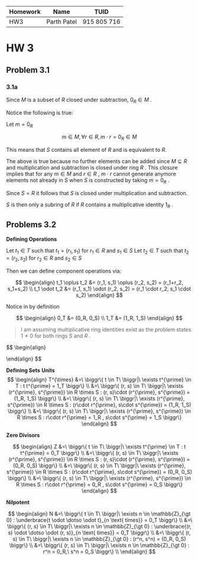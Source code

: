 | Homework | Name        | TUID        |
| -------- | ----------- | ----------- |
| HW3      | Parth Patel | 915 805 716 | 

# HW 3
## Problem 3.1
### 3.1a
Since $M$ is a subset of $R$ closed under subtraction, $0_R \in M$ .

Notice the following is true:

Let $m=0_R$


$$
m \in M, \forall r \in R, m\cdot r = 0_R \in M
$$

This means that $S$ contains all element of $R$ and is equivalent to $R$. 

The above is true because  no further elements can be added since $M \subseteq R$ and multiplication and subtraction is closed under ring $R$ . This closure implies that for any $m\in M$ and $r\in R$ , $m \cdot r$ cannot generate anymore elements not already in $S$ when $S$ is constructed by taking $m=0_R$ .

Since $S=R$ it follows that $S$ is closed under multiplication and subtraction. 

$S$ is then only a subring of $R$ if $R$ contains a multiplicative identity $1_R$ . 

## Problems 3.2 
**Defining Operations**

Let $t_1 \in T$ such that $t_1=(r_1, s_1)$ for $r_1\in R$ and $s_1 \in S$
Let $t_2 \in T$ such that $t_2=(r_2, s_2)$ for $r_2\in R$ and $s_2 \in S$

Then we can define component operations via:

$$
\begin{align}
t_1 \oplus t_2 &= (r_1, s_1) \oplus (r_2, s_2) = (r_1+r_2, s_1+s_2)  \\
t_1 \odot t_2 &= (r_1, s_1) \odot (r_2, s_2) = (r_1 \cdot r_2, s_1 \cdot s_2) 
\end{align}
$$

Notice in by definition

$$
\begin{align}
0_T &= (0_R, 0_S) \\
1_T &= (1_R, 1_S)
\end{align}
$$

> I am assuming multiplicative ring identities exist as the problem states $1 \neq 0$ for both rings $S$ and $R$ .

$$
\begin{align}

\end{align}
$$

**Defining Sets**
**Units**
$$
\begin{align}
T^{\times} &=\ \biggr\{ t \in T\ \biggr|\ \exists t^{\prime} \in T : t t^{\prime} = 1_T  \biggr\} \\
&=\ \biggr\{ (r, s) \in T\ \biggr|\ \exists (r^{\prime}, s^{\prime}) \in R \times S : (r, s)\cdot (r^{\prime}, s^{\prime}) = (1_R, 1_S)  \biggr\} \\
&=\ \biggr\{ (r, s) \in T\ \biggr|\ \exists (r^{\prime}, s^{\prime}) \in R \times S : (r\cdot r^{\prime}, s\cdot s^{\prime}) = (1_R, 1_S)  \biggr\} \\
&=\ \biggr\{ (r, s) \in T\ \biggr|\ \exists (r^{\prime}, s^{\prime}) \in R \times S : r\cdot r^{\prime} = 1_R , s\cdot s^{\prime} = 1_S \biggr\}
\end{align}
$$

**Zero Divisors**

$$
\begin{align}
Z &=\ \biggr\{ t \in T\ \biggr|\ \exists t^{\prime} \in T : t t^{\prime} = 0_T  \biggr\} \\
&=\ \biggr\{ (r, s) \in T\ \biggr|\ \exists (r^{\prime}, s^{\prime}) \in R \times S : (r, s)\cdot (r^{\prime}, s^{\prime}) = (0_R, 0_S)  \biggr\} \\
&=\ \biggr\{ (r, s) \in T\ \biggr|\ \exists (r^{\prime}, s^{\prime}) \in R \times S : (r\cdot r^{\prime}, s\cdot s^{\prime}) = (0_R, 0_S)  \biggr\} \\
&=\ \biggr\{ (r, s) \in T\ \biggr|\ \exists (r^{\prime}, s^{\prime}) \in R \times S : r\cdot r^{\prime} = 0_R , s\cdot s^{\prime} = 0_S \biggr\}
\end{align}
$$

**Nilpotent**

$$
\begin{align}
N &=\ \biggr\{ t \in T\ \biggr|\ \exists n \in \mathbb{Z}_{\gt 0} : \underbrace{t \odot \dotso \odot t}_{n \text{ times}} = 0_T  \biggr\} \\
&=\ \biggr\{ (r, s) \in T\ \biggr|\ \exists n \in \mathbb{Z}_{\gt 0} : \underbrace{(r, s) \odot \dotso \odot (r, s)}_{n \text{ times}} = 0_T  \biggr\} \\
&=\ \biggr\{ (r, s) \in T\ \biggr|\ \exists n \in \mathbb{Z}_{\gt 0} : (r^n, s^n) = (0_R, 0_S)  \biggr\} \\
&=\ \biggr\{ (r, s) \in T\ \biggr|\ \exists n \in \mathbb{Z}_{\gt 0} : r^n = 0_R,\ s^n = 0_S  \biggr\} \\
\end{align}
$$